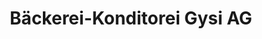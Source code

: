 ---
title: "Bäckerei-Konditorei Gysi AG"
url: /beinwil-am-see/baeckerei-konditorei-gysi-ag/
shop: Bäckerei
---